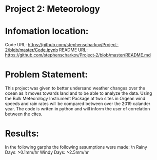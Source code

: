 #  Project 2: Meteorology

# Infomation location:

  Code URL: https://github.com/stephenscharkov/Project-2/blob/master/Code.ipynb
  README URL: https://github.com/stephenscharkov/Project-2/blob/master/README.md
  
# Problem Statement:

  This project was given to better undersand weather changes over the ocean as it moves towards land and to be able to analyze the data.  Using the Bulk Meteorology Instrument Package at two sites in Orgean wind speeds and rain rates will be compared between over the 2019 calander year. The code is writen in python and will inform the user of correlation between the cites. 

# Results:

  In the following garphs the following assumptions were made: \n
    Rainy Days: >0.1mm/hr
    Windy Days: >2.5mm/hr 
